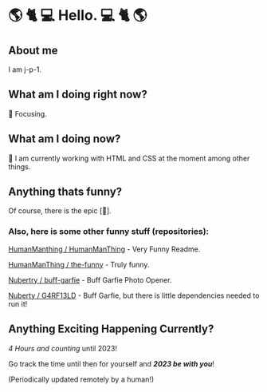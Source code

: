 # :earth_americas: :cat2: :computer: Hello. :computer: :cat2: :earth_americas:

## About me

I am j-p-1.

## What am I doing right now?

:dart: Focusing.

## What am I doing now?

:book: I am currently working with HTML and CSS at the moment among other things.

## Anything thats funny?

Of course, there is the epic [:troll:].

### Also, here is some other funny stuff (repositories):

[HumanManthing / HumanManThing](https://github.com/HumanManThing/HumanManThing) - Very Funny Readme.

[HumanManThing / the-funny](https://github.com/HumanManThing/the-funny) - Truly funny.

[Nubertry / buff-garfie](https://github.com/Nubertry/buff-garfie) - Buff Garfie Photo Opener.

[Nuberty / G4RF13LD](https://github.com/Nubertry/G4RF13LD) - Buff Garfie, but there is little dependencies needed to run it!

## Anything Exciting Happening Currently?

*4 Hours and counting* until 2023!

Go track the time until then for yourself and *__2023 be with you__*!

(Periodically updated remotely by a human!)
